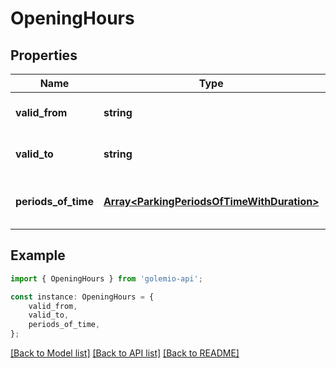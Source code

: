 # OpeningHours


## Properties

Name | Type | Description | Notes
------------ | ------------- | ------------- | -------------
**valid_from** | **string** |  | [optional] [default to undefined]
**valid_to** | **string** |  | [optional] [default to undefined]
**periods_of_time** | [**Array&lt;ParkingPeriodsOfTimeWithDuration&gt;**](ParkingPeriodsOfTimeWithDuration.md) | Array of Periods of Time objects. | [optional] [default to undefined]

## Example

```typescript
import { OpeningHours } from 'golemio-api';

const instance: OpeningHours = {
    valid_from,
    valid_to,
    periods_of_time,
};
```

[[Back to Model list]](../README.md#documentation-for-models) [[Back to API list]](../README.md#documentation-for-api-endpoints) [[Back to README]](../README.md)
